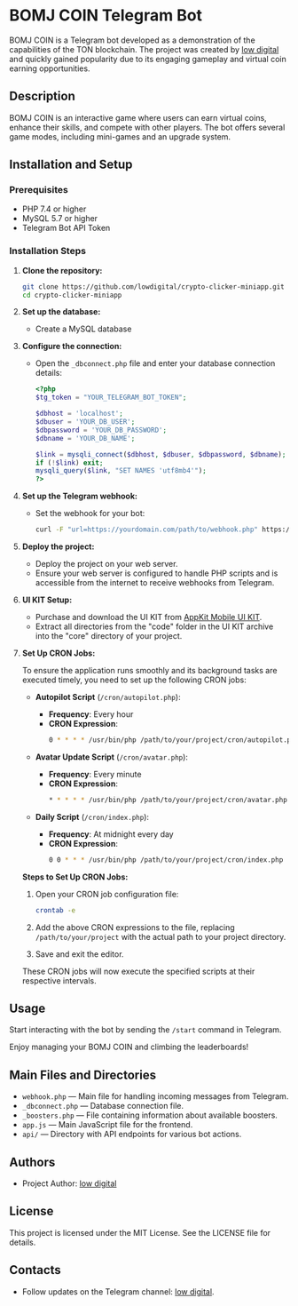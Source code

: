 
# BOMJ COIN Telegram Bot

BOMJ COIN is a Telegram bot developed as a demonstration of the capabilities of the TON blockchain. The project was created by [low digital](https://t.me/low_digital) and quickly gained popularity due to its engaging gameplay and virtual coin earning opportunities.

## Description

BOMJ COIN is an interactive game where users can earn virtual coins, enhance their skills, and compete with other players. The bot offers several game modes, including mini-games and an upgrade system.

## Installation and Setup

### Prerequisites

- PHP 7.4 or higher
- MySQL 5.7 or higher
- Telegram Bot API Token

### Installation Steps

1. **Clone the repository:**

   ```bash
   git clone https://github.com/lowdigital/crypto-clicker-miniapp.git
   cd crypto-clicker-miniapp
   ```

2. **Set up the database:**

   - Create a MySQL database

3. **Configure the connection:**

   - Open the `_dbconnect.php` file and enter your database connection details:

     ```php
     <?php
     $tg_token = "YOUR_TELEGRAM_BOT_TOKEN";

     $dbhost = 'localhost';
     $dbuser = 'YOUR_DB_USER';
     $dbpassword = 'YOUR_DB_PASSWORD';
     $dbname = 'YOUR_DB_NAME';

     $link = mysqli_connect($dbhost, $dbuser, $dbpassword, $dbname);
     if (!$link) exit;
     mysqli_query($link, "SET NAMES 'utf8mb4'");
     ?>
     ```

4. **Set up the Telegram webhook:**

   - Set the webhook for your bot:

     ```bash
     curl -F "url=https://yourdomain.com/path/to/webhook.php" https://api.telegram.org/botYOUR_TELEGRAM_BOT_TOKEN/setWebhook
     ```

5. **Deploy the project:**

   - Deploy the project on your web server.
   - Ensure your web server is configured to handle PHP scripts and is accessible from the internet to receive webhooks from Telegram.

6. **UI KIT Setup:**

   - Purchase and download the UI KIT from [AppKit Mobile UI KIT](https://themeforest.net/item/appkit-mobile/27679559).
   - Extract all directories from the "code" folder in the UI KIT archive into the "core" directory of your project.

7. **Set Up CRON Jobs:**

   To ensure the application runs smoothly and its background tasks are executed timely, you need to set up the following CRON jobs:

   - **Autopilot Script** (`/cron/autopilot.php`):
     - **Frequency**: Every hour
     - **CRON Expression**:
       ```bash
       0 * * * * /usr/bin/php /path/to/your/project/cron/autopilot.php
       ```

   - **Avatar Update Script** (`/cron/avatar.php`):
     - **Frequency**: Every minute
     - **CRON Expression**:
       ```bash
       * * * * * /usr/bin/php /path/to/your/project/cron/avatar.php
       ```

   - **Daily Script** (`/cron/index.php`):
     - **Frequency**: At midnight every day
     - **CRON Expression**:
       ```bash
       0 0 * * * /usr/bin/php /path/to/your/project/cron/index.php
       ```

   **Steps to Set Up CRON Jobs:**

   1. Open your CRON job configuration file:
      ```bash
      crontab -e
      ```

   2. Add the above CRON expressions to the file, replacing `/path/to/your/project` with the actual path to your project directory.

   3. Save and exit the editor.

   These CRON jobs will now execute the specified scripts at their respective intervals.

## Usage

Start interacting with the bot by sending the `/start` command in Telegram.

Enjoy managing your BOMJ COIN and climbing the leaderboards!

## Main Files and Directories

- `webhook.php` — Main file for handling incoming messages from Telegram.
- `_dbconnect.php` — Database connection file.
- `_boosters.php` — File containing information about available boosters.
- `app.js` — Main JavaScript file for the frontend.
- `api/` — Directory with API endpoints for various bot actions.

## Authors

- Project Author: [low digital](https://t.me/low_digital)

## License

This project is licensed under the MIT License. See the LICENSE file for details.

## Contacts

- Follow updates on the Telegram channel: [low digital](https://t.me/low_digital).
